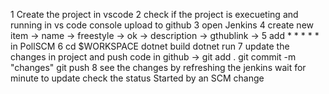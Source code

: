 1 Create the project in vscode 
2 check if the project is execueting and running in vs code console upload to github
3 open Jenkins 
4 create new item -> name -> freestyle -> ok -> description -> gthublink ->
5 add * * * * * in PollSCM
6 cd $WORKSPACE dotnet build dotnet run
7 update the changes in project and push code in github -> git add . git commit -m "changes" git push
8 see the changes by refreshing the jenkins wait for minute to update check the status Started by an SCM change
